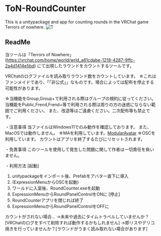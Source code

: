 # ToN-RoundCounter
This is a unitypackage and app for counting rounds in the VRChat game Terrors of nowhere.
![T](https://github.com/user-attachments/assets/6cb31e9b-92df-416a-ab43-5d360a908c85)

## ReadMe
当ツールは「Terrors of Nowhere」 (https://vrchat.com/home/world/wrld_a61cdabe-1218-4287-9ffc-2a4d1414e5bd)
にて出現したラウンドをカウントするツールです。

VRChatのログファイルを読み取りラウンド数をカウントしています。
☆これはファンメイドであり、「「非公式」」なものです。場合によっては配布を停止する可能性があります。

☆当機能をGroup,Group+で利用される際はグループの規約に従ってください。
当機能をPublic,Frend,Frend+等で利用される際は周りの方の迷惑にならない範囲でご利用ください。
また、改造等はご遠慮ください。二次配布等も禁止です。

・注意事項
当ファイルはWindows11でのみ動作を確認しております。
また、MacOSでは動作しません。
☆MAを利用しています。[ModularAvatar](https://modular-avatar.nadena.dev)
☆OSCを利用しています。
カウントはアプリを終了するたびにリセットされます。

・免責事項
このツールを使用して発生した問題に関して作者は一切責任を負いません。

・利用方法
[起動]
1. unitypackageをインポート後、Prefabをアバター直下に導入
2. (ExpressionMenuからOSCを起動)
3. ワールドに入室後、RoundCounter.exeを起動
4. ExpressionMenuからRoundPanelControlをONに
[停止]
1. RoundCounterアプリを閉じれば終了
2. ExpressionMenuからRoundPanelControlをOFFに


カウントがされない場合...
→未来や過去にタイムトラベルしていませんか？[VRChatのログをすべて削除すれば動作するかもしれません]
→即リスやデリコ焼きを行っていませんか？[ラウンドがうまく読み取れない場合があります]

